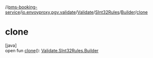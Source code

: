 //[pms-booking-service](../../../../../index.md)/[io.envoyproxy.pgv.validate](../../../index.md)/[Validate](../../index.md)/[SInt32Rules](../index.md)/[Builder](index.md)/[clone](clone.md)

# clone

[java]\
open fun [clone](clone.md)(): [Validate.SInt32Rules.Builder](index.md)